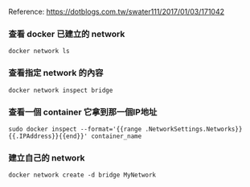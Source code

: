 Reference: https://dotblogs.com.tw/swater111/2017/01/03/171042


### 查看 docker 已建立的 network

```console
docker network ls
```


### 查看指定 network 的內容

```console
docker network inspect bridge
```


### 查看一個 container 它拿到那一個IP地址

```console
sudo docker inspect --format='{{range .NetworkSettings.Networks}}{{.IPAddress}}{{end}}' container_name
```


### 建立自己的 network

```console
docker network create -d bridge MyNetwork
```

